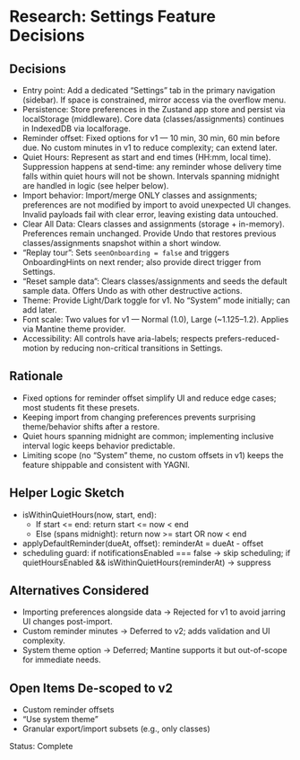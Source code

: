 # Research: Settings Feature Decisions

## Decisions

- Entry point: Add a dedicated “Settings” tab in the primary navigation (sidebar). If space is constrained, mirror access via the overflow menu.
- Persistence: Store preferences in the Zustand app store and persist via localStorage (middleware). Core data (classes/assignments) continues in IndexedDB via localforage.
- Reminder offset: Fixed options for v1 — 10 min, 30 min, 60 min before due. No custom minutes in v1 to reduce complexity; can extend later.
- Quiet Hours: Represent as start and end times (HH:mm, local time). Suppression happens at send-time: any reminder whose delivery time falls within quiet hours will not be shown. Intervals spanning midnight are handled in logic (see helper below).
- Import behavior: Import/merge ONLY classes and assignments; preferences are not modified by import to avoid unexpected UI changes. Invalid payloads fail with clear error, leaving existing data untouched.
- Clear All Data: Clears classes and assignments (storage + in-memory). Preferences remain unchanged. Provide Undo that restores previous classes/assignments snapshot within a short window.
- “Replay tour”: Sets `seenOnboarding = false` and triggers OnboardingHints on next render; also provide direct trigger from Settings.
- “Reset sample data”: Clears classes/assignments and seeds the default sample data. Offers Undo as with other destructive actions.
- Theme: Provide Light/Dark toggle for v1. No “System” mode initially; can add later.
- Font scale: Two values for v1 — Normal (1.0), Large (~1.125–1.2). Applies via Mantine theme provider.
- Accessibility: All controls have aria-labels; respects prefers-reduced-motion by reducing non-critical transitions in Settings.

## Rationale
- Fixed options for reminder offset simplify UI and reduce edge cases; most students fit these presets.
- Keeping import from changing preferences prevents surprising theme/behavior shifts after a restore.
- Quiet hours spanning midnight are common; implementing inclusive interval logic keeps behavior predictable.
- Limiting scope (no “System” theme, no custom offsets in v1) keeps the feature shippable and consistent with YAGNI.

## Helper Logic Sketch
- isWithinQuietHours(now, start, end):
  - If start <= end: return start <= now < end
  - Else (spans midnight): return now >= start OR now < end
- applyDefaultReminder(dueAt, offset): reminderAt = dueAt - offset
- scheduling guard: if notificationsEnabled === false → skip scheduling; if quietHoursEnabled && isWithinQuietHours(reminderAt) → suppress

## Alternatives Considered
- Importing preferences alongside data → Rejected for v1 to avoid jarring UI changes post-import.
- Custom reminder minutes → Deferred to v2; adds validation and UI complexity.
- System theme option → Deferred; Mantine supports it but out-of-scope for immediate needs.

## Open Items De-scoped to v2
- Custom reminder offsets
- “Use system theme”
- Granular export/import subsets (e.g., only classes)

Status: Complete
